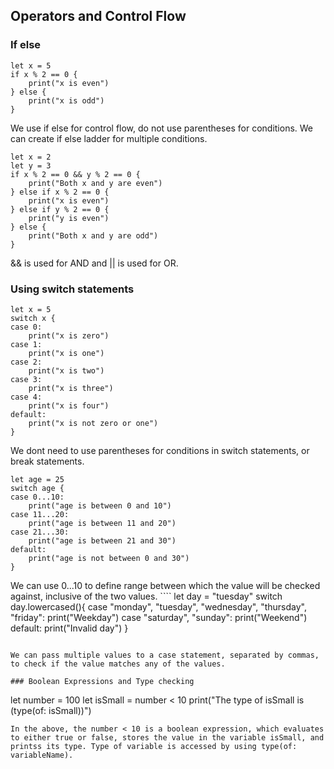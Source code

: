 ## Operators and Control Flow

### If else
```
let x = 5
if x % 2 == 0 {
    print("x is even")
} else {
    print("x is odd")
}
```
We use if else for control flow, do not use parentheses for conditions. We can create if else ladder for multiple conditions.
```
let x = 2
let y = 3
if x % 2 == 0 && y % 2 == 0 {
    print("Both x and y are even")
} else if x % 2 == 0 {
    print("x is even")
} else if y % 2 == 0 {
    print("y is even")
} else {
    print("Both x and y are odd")
}
```
&& is used for AND and || is used for OR.

### Using switch statements

```
let x = 5
switch x {
case 0:
    print("x is zero")
case 1:
    print("x is one")
case 2:
    print("x is two")
case 3:
    print("x is three")
case 4:
    print("x is four")
default:
    print("x is not zero or one")
}
```
We dont need to use parentheses for conditions in switch statements, or break statements.
```
let age = 25
switch age {
case 0...10:
    print("age is between 0 and 10")
case 11...20:
    print("age is between 11 and 20")
case 21...30:
    print("age is between 21 and 30")
default:
    print("age is not between 0 and 30")
}
```

We can use 0...10 to define range between which the value will be checked against, inclusive of the two values. ````
let day = "tuesday"
switch day.lowercased(){
case "monday", "tuesday", "wednesday", "thursday", "friday":
    print("Weekday")
case "saturday", "sunday":
    print("Weekend")
default:
    print("Invalid day")
}
```

We can pass multiple values to a case statement, separated by commas, to check if the value matches any of the values.

### Boolean Expressions and Type checking

```
let number = 100
let isSmall = number < 10
print("The type of isSmall is \(type(of: isSmall))")
```
In the above, the number < 10 is a boolean expression, which evaluates to either true or false, stores the value in the variable isSmall, and printss its type. Type of variable is accessed by using type(of: variableName).

